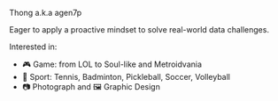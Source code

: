 Thong a.k.a agen7p

Eager to apply a proactive mindset to solve real-world data challenges.

Interested in:

- 🎮 Game: from LOL to Soul-like and Metroidvania
- 👟 Sport: Tennis, Badminton, Pickleball, Soccer, Volleyball
- 📷 Photograph and 🖼️ Graphic Design
